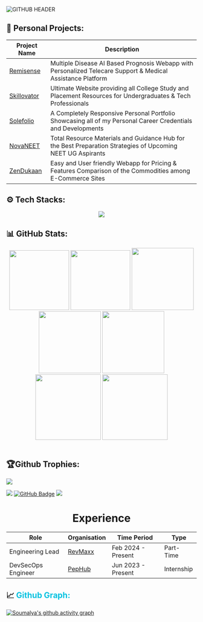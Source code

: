 ![GITHUB HEADER](https://github.com/user-attachments/assets/c425b1c6-eac3-4534-ad87-9af540cd1371)


## 💼 Personal Projects:

<div align="center">
  
| Project Name | Description |
|--------------|-------------|
| [Remisense](https://xyz.vercel.app/) | Multiple Disease AI Based Prognosis Webapp with Personalized Telecare Support & Medical Assistance Platform |
| [Skillovator](https://xyz.vercel.app/) | Ultimate Website providing all College Study and Placement Resources for Undergraduates & Tech Professionals |
| [Solefolio](https://xyz.vercel.app/) | A Completely Responsive Personal Portfolio Showcasing all of my Personal Career Credentials and Developments | 
| [NovaNEET](https://xyz.vercel.app/) | Total Resource Materials and Guidance Hub for the Best Preparation Strategies of Upcoming NEET UG Aspirants |
| [ZenDukaan](https://xyz.vercel.app/) | Easy and User friendly Webapp for Pricing & Features Comparison of the Commodities among E-Commerce Sites |

</div><be>

## ⚙ Tech Stacks:

<p align="center">
  <a href="https://skillicons.dev">
    <img src="https://skillicons.dev/icons?i=cpp,java,py,html,css,js,bootstrap,react,tailwind,nextjs,nodejs,express,mongodb,flask,postgres" />
  </a>
</p>


## 📊 GitHub Stats:

<div align="center">

<img height="158em" src="https://github-profile-summary-cards.vercel.app/api/cards/profile-details?username=soubhatta&theme=radical&hide_border=false">
<img height="158em" src="https://github-readme-stats.vercel.app/api/top-langs/?username=soubhatta&theme=radical&hide_border=true&include_all_commits=false&count_private=false&layout=compact">
<img height="164em" src="https://github-profile-summary-cards.vercel.app/api/cards/repos-per-language?username=soubhatta&theme=radical&hide_border=false">
<img height="164em" src="https://github-profile-summary-cards.vercel.app/api/cards/most-commit-language?username=soubhatta&theme=radical&hide_border=false">
<img height="164em" src="https://github-profile-summary-cards.vercel.app/api/cards/productive-time?username=soubhatta&theme=radical&utcOffset=8&hide_border=false">
<img height="173em" src="https://github-readme-stats.vercel.app/api?username=soubhatta&show_icons=true&rank_icon=github&theme=radical&hide_border=true&card_width=320_private=false">
<img height="173em" src="https://github-readme-streak-stats.herokuapp.com/?user=soubhatta&theme=radical&hide_border=true">

</div><br>


## 🏆Github Trophies:

![](https://github-profile-trophy.vercel.app/?username=soubhatta&theme=radical&no-frame=false&no-bg=true&margin-w=4)


![ ](https://komarev.com/ghpvc/?username=soubhatta&color=blue)
</a>
<a href="https://github.com/soubhatta?tab=followers"><img src="https://img.shields.io/github/followers/soubhatta?label=Followers&style=social" alt="GitHub Badge"></a>
<a href ="https://metrics.lecoq.io/insights/soubhatta"><img src="https://img.shields.io/badge/-informational?&label=GitHub+Metrics&style=social"/></a>

</p>

<h1 align=center>Experience</h1>
<div align=center>

| Role               | Organisation                                        | Time Period        | Type       |
| ------------------ | --------------------------------------------------- | ------------------ | ---------- |
| Engineering Lead   | [RevMaxx](https://www.linkedin.com/company/revmaxx) | Feb 2024 - Present | Part-Time  |
| DevSecOps Engineer | [PepHub](https://www.linkedin.com/company/pephub)   | Jun 2023 - Present | Internship |

</div>

<p><h2 style="text-decoration: none; cursor: none;">📈  <span style="color: #00c2e0">Github Graph:</span></h2></p>

[![Soumalya's github activity graph](https://github-readme-activity-graph.vercel.app/graph?username=soubhatta&bg_color=02011e&color=ffffff&line=37ff00&point=ffffff&area=true&hide_border=false)](https://github.com/soubhatta/github-readme-activity-graph)

